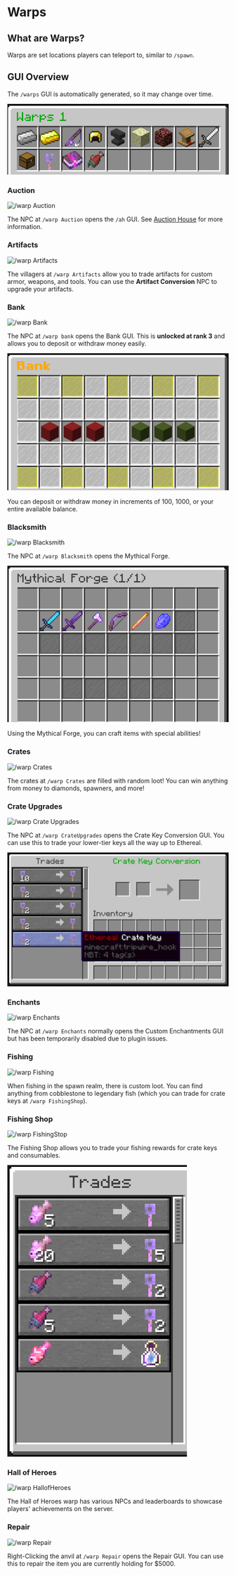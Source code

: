 # Warps

## What are Warps?

Warps are set locations players can teleport to, similar to `/spawn`.

## GUI Overview

The `/warps` GUI is automatically generated, so it may change over time.

![/warps GUI](../../.gitbook/assets/warps-menu.png)

### Auction

![/warp Auction](../../.gitbook/assets/2021-11-01\_00.47.21.png)

The NPC at `/warp Auction` opens the `/ah` GUI. See [Auction House](auction-house.md) for more information.

### Artifacts

![/warp Artifacts](../../.gitbook/assets/2022-01-16\_23.40.24.png)

The villagers at `/warp Artifacts` allow you to trade artifacts for custom armor, weapons, and tools. You can use the **Artifact Conversion** NPC to upgrade your artifacts.

### Bank

![/warp Bank](../../.gitbook/assets/2021-11-01\_00.48.11.png)

The NPC at `/warp bank` opens the Bank GUI. This is **unlocked at rank 3** and allows you to deposit or withdraw money easily.

![Bank GUI](../../.gitbook/assets/bank.png)

You can deposit or withdraw money in increments of 100, 1000, or your entire available balance.

### Blacksmith

![/warp Blacksmith](../../.gitbook/assets/2021-11-01\_00.47.29.png)

The NPC at `/warp Blacksmith` opens the Mythical Forge.

![Mythical Forge GUI](<../../.gitbook/assets/Mythical Forge.png>)

Using the Mythical Forge, you can craft items with special abilities!

### Crates

![/warp Crates](../../.gitbook/assets/2022-01-16\_23.57.58.png)

The crates at `/warp Crates` are filled with random loot! You can win anything from money to diamonds, spawners, and more!

### Crate Upgrades

![/warp Crate Upgrades](../../.gitbook/assets/2022-01-17\_00.00.12.png)

The NPC at `/warp CrateUpgrades` opens the Crate Key Conversion GUI. You can use this to trade your lower-tier keys all the way up to Ethereal.

![Crate Key Conversion GUI](<../../.gitbook/assets/Screenshot 2022-01-17 000706.png>)

### Enchants

![/warp Enchants](<../../.gitbook/assets/2021-11-01\_00.44.47 (1).png>)

The NPC at `/warp Enchants` normally opens the Custom Enchantments GUI but has been temporarily disabled due to plugin issues.

### Fishing

![/warp Fishing](../../.gitbook/assets/2022-01-16\_23.47.09.png)

When fishing in the spawn realm, there is custom loot. You can find anything from cobblestone to legendary fish (which you can trade for crate keys at `/warp FishingShop`).

### Fishing Shop

![/warp FishingStop](../../.gitbook/assets/2022-01-16\_23.49.23.png)

The Fishing Shop allows you to trade your fishing rewards for crate keys and consumables.

![Fishing Shop GUI](../../.gitbook/assets/fishingshop-trades.png)

### Hall of Heroes

![/warp HallofHeroes](../../.gitbook/assets/2022-01-17\_00.17.20.png)

The Hall of Heroes warp has various NPCs and leaderboards to showcase players' achievements on the server.

### Repair

![/warp Repair](../../.gitbook/assets/2021-11-01\_00.47.49.png)

Right-Clicking the anvil at `/warp Repair` opens the Repair GUI. You can use this to repair the item you are currently holding for $5000.
